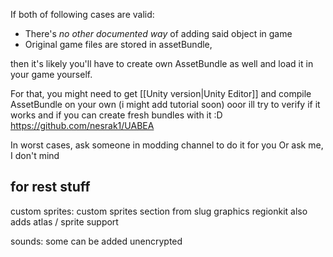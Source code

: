If both of following cases are valid:
- There's *no other documented way* of adding said object in game
- Original game files are stored in assetBundle,

then it's likely you'll have to create own AssetBundle as well and load it in your game yourself.

For that, you might need to get [[Unity version|Unity Editor]] and compile AssetBundle on your own (i might add tutorial soon)
ooor
ill try to verify if it works 
and if you can create fresh bundles with it :D
https://github.com/nesrak1/UABEA

In worst cases, ask someone in modding channel to do it for you
Or ask me, I don't mind

## for rest stuff
custom sprites: custom sprites section from slug graphics 
regionkit also adds atlas / sprite support

sounds: some can be added unencrypted
